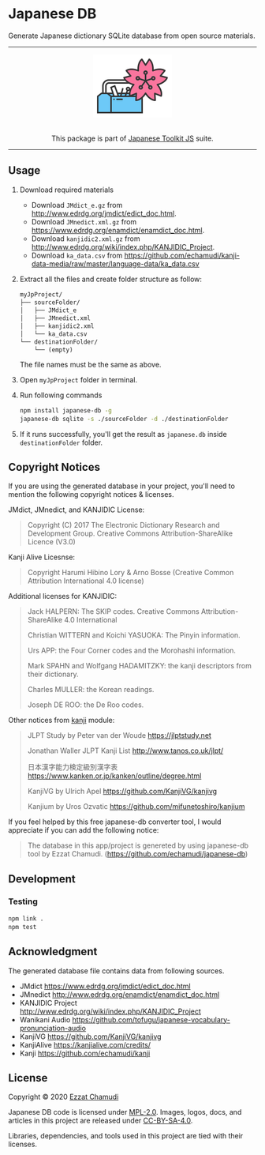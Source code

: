 # Japanese DB

Generate Japanese dictionary SQLite database from open source materials.

---

<p align="center">
  <a href="https://github.com/echamudi/japanese-toolkit/"><img src="https://raw.githubusercontent.com/echamudi/japanese-toolkit/master/images/japanese-toolkit.svg" alt="Japanese Toolkit Logo" width="160" height="128"></a>
  <br><br>
  <p  align="center">
This package is part of <a href="https://github.com/echamudi/japanese-toolkit/">Japanese Toolkit JS</a> suite.</p>
</p>

---

## Usage

1. Download required materials
    - Download `JMdict_e.gz` from http://www.edrdg.org/jmdict/edict_doc.html.
    - Download `JMnedict.xml.gz` from https://www.edrdg.org/enamdict/enamdict_doc.html.
    - Download `kanjidic2.xml.gz` from http://www.edrdg.org/wiki/index.php/KANJIDIC_Project.
    - Download `ka_data.csv` from https://github.com/echamudi/kanji-data-media/raw/master/language-data/ka_data.csv

1. Extract all the files and create folder structure as follow:
    ```
    myJpProject/
    ├── sourceFolder/
    │   ├── JMdict_e
    │   ├── JMnedict.xml
    │   ├── kanjidic2.xml
    │   └── ka_data.csv
    └── destinationFolder/
        └── (empty)
    ```

    The file names must be the same as above.

1. Open `myJpProject` folder in terminal.

1. Run following commands

    ```sh
    npm install japanese-db -g
    japanese-db sqlite -s ./sourceFolder -d ./destinationFolder
    ```

1. If it runs successfully, you'll get the result as `japanese.db` inside `destinationFolder` folder.

## Copyright Notices

If you are using the generated database in your project, you'll need to mention the following copyright notices & licenses.

JMdict, JMnedict, and KANJIDIC License:

> Copyright (C) 2017 The Electronic Dictionary Research and Development Group. Creative Commons Attribution-ShareAlike Licence (V3.0)

Kanji Alive Licesnse:

> Copyright Harumi Hibino Lory & Arno Bosse (Creative Common Attribution International 4.0 license)

Additional licenses for KANJIDIC:

> Jack HALPERN: The SKIP codes. Creative Commons Attribution-ShareAlike 4.0 International
> 
> Christian WITTERN and Koichi YASUOKA: The Pinyin information.
> 
> Urs APP: the Four Corner codes and the Morohashi information.
> 
> Mark SPAHN and Wolfgang HADAMITZKY: the kanji descriptors from their dictionary.
> 
> Charles MULLER: the Korean readings.
> 
> Joseph DE ROO: the De Roo codes.

Other notices from [kanji](https://github.com/echamudi/kanji) module:

> JLPT Study by Peter van der Woude https://jlptstudy.net
>
> Jonathan Waller JLPT Kanji List http://www.tanos.co.uk/jlpt/
>
> 日本漢字能力検定級別漢字表 https://www.kanken.or.jp/kanken/outline/degree.html
>
> KanjiVG by Ulrich Apel https://github.com/KanjiVG/kanjivg
>
> Kanjium by Uros Ozvatic https://github.com/mifunetoshiro/kanjium

If you feel helped by this free japanese-db converter tool, I would appreciate if you can add the following notice:

> The database in this app/project is genereted by using japanese-db tool by Ezzat Chamudi. (https://github.com/echamudi/japanese-db)

## Development

### Testing
```sh
npm link .
npm test
```

## Acknowledgment

The generated database file contains data from following sources.

- JMdict https://www.edrdg.org/jmdict/edict_doc.html
- JMnedict http://www.edrdg.org/enamdict/enamdict_doc.html
- KANJIDIC Project http://www.edrdg.org/wiki/index.php/KANJIDIC_Project
- Wanikani Audio https://github.com/tofugu/japanese-vocabulary-pronunciation-audio
- KanjiVG https://github.com/KanjiVG/kanjivg
- KanjiAlive https://kanjialive.com/credits/
- Kanji https://github.com/echamudi/kanji

## License

Copyright © 2020 [Ezzat Chamudi](https://github.com/echamudi)

Japanese DB code is licensed under [MPL-2.0](https://www.mozilla.org/en-US/MPL/2.0/). Images, logos, docs, and articles in this project are released under [CC-BY-SA-4.0](https://creativecommons.org/licenses/by-sa/4.0/legalcode).

Libraries, dependencies, and tools used in this project are tied with their licenses.

